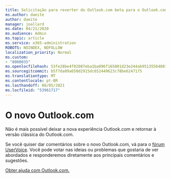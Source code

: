 ```yaml
---
title: Solicitação para reverter do Outlook.com beta para o Outlook.com clássico
ms.author: daeite
author: daeite
manager: joallard
ms.date: 04/21/2020
ms.audience: Admin
ms.topic: article
ms.service: o365-administration
ROBOTS: NOINDEX, NOFOLLOW
localization_priority: Normal
ms.custom:
- "8000035"
ms.openlocfilehash: 53fe28be4f02087eba1ba096f165801d23e244ab95135564801f6e9dec231c9c
ms.sourcegitcommit: b5f7da89a650d2915dc652449623c78be6247175
ms.translationtype: MT
ms.contentlocale: pt-BR
ms.lasthandoff: 08/05/2021
ms.locfileid: "53961717"
---
```

# <a name="the-new-outlookcom"></a>O novo Outlook.com

Não é mais possível deixar a nova experiência Outlook.com e retornar à versão clássica do Outlook.com.

Se você quiser dar comentários sobre o novo Outlook.com, vá para o [fórum UserVoice](https://go.microsoft.com/fwlink/p/?linkid=851599). Você pode votar nas ideias ou problemas que gostaria de ver abordados e responderemos diretamente aos principais comentários e sugestões.

[Obter ajuda com Outlook.com.](https://support.office.com/article/40676ad0-c831-45ac-a023-5be633be798d?wt.mc_id=Office_Outlook_com_Alchemy)